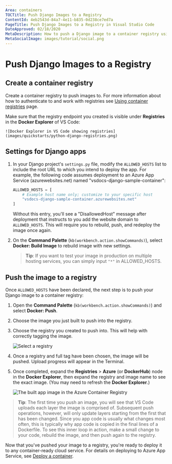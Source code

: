 ```yaml
---
Area: containers
TOCTitle: Push Django Images to a Registry
ContentId: 4eb2543d-84a7-4e11-b835-0d238ce7ed7a
PageTitle: Push Django Images to a Registry in Visual Studio Code
DateApproved: 02/18/2020
MetaDescription: How to push a Django image to a container registry using the VS Code docker extension
MetaSocialImage: images/tutorial/social.png
---
```


# Push Django Images to a Registry

## Create a container registry

Create a container registry to push images to. For more information about how to authenticate to and work with registries see [Using container registries](/docs/containers/quickstart-container-registries.md) page.

Make sure that the registry endpoint you created is visible under **Registries** in the **Docker Explorer** of VS Code:

    ![Docker Explorer in VS Code showing registries](images/quickstarts/python-django-registries.png)

## Settings for Django apps

1. In your Django project's `settings.py` file, modify the `ALLOWED_HOSTS` list to include the root URL to which you intend to deploy the app. For example, the following code assumes deployment to an Azure App Service (azurewebsites.net) named "vsdocs-django-sample-container":

    ```python
    ALLOWED_HOSTS = [
        # Example host name only; customize to your specific host
        "vsdocs-django-sample-container.azurewebsites.net"
    ]
    ```

    Without this entry, you'll see a "DisallowedHost" message after deployment that instructs to you add the website domain to `ALLOWED_HOSTS`. This will require you to rebuild, push, and redeploy the image once again.

1. On the **Command Palette** (`kb(workbench.action.showCommands)`), select **Docker: Build Image** to rebuild image with new settings.

    >**Tip**: If you want to test your image in production on multiple hosting services, you can simply input `"*"` in ALLOWED_HOSTS.

## Push the image to a registry

Once `ALLOWED_HOSTS` have been declared, the next step is to push your Django image to a container registry:

1. Open the **Command Palette** (`kb(workbench.action.showCommands)`) and select **Docker: Push**.

1. Choose the image you just built to push into the registry.

1. Choose the registry you created to push into. This will help with correctly tagging the image.

    ![Select a registry](images/quickstarts/select-registry.png)

1. Once a registry and full tag have been chosen, the image will be pushed. Upload progress will appear in the Terminal.

1. Once completed, expand the **Registries** > **Azure** (or **DockerHub**) node in the **Docker Explorer**, then expand the registry and image name to see the exact image. (You may need to refresh the **Docker Explorer**.)

    ![The built app image in the Azure Container Registry](images/quickstarts/python-django-image-in-acr.png)

  > **Tip**: The first time you push an image, you will see that VS Code uploads each layer the image is comprised of. Subsequent push operations, however, will only update layers starting from the first that has been changed. Since you app code is usually what changes most often, this is typically why app code is copied in the final lines of a Dockerfile. To see this inner loop in action, make a small change to your code, rebuild the image, and then push again to the registry.

Now that you've pushed your image to a registry, you're ready to deploy it to any container-ready cloud service. For details on deploying to Azure App Service, see [Deploy a container](https://docs.microsoft.com/azure/python/tutorial-deploy-containers-01).

